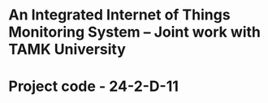 # An Integrated Internet of Things Monitoring System – Joint work with TAMK University
# Project code - 24-2-D-11
